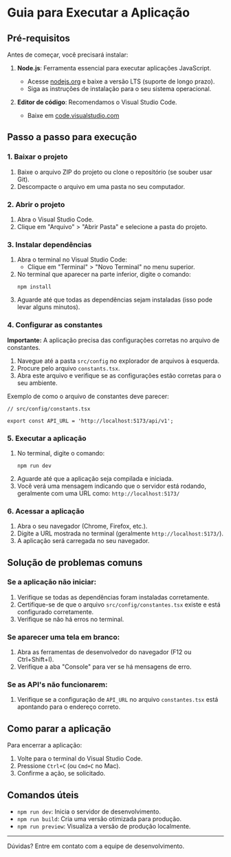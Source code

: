 # Guia para Executar a Aplicação


## Pré-requisitos

Antes de começar, você precisará instalar:

1. **Node.js**: Ferramenta essencial para executar aplicações JavaScript.
   - Acesse [nodejs.org](https://nodejs.org/) e baixe a versão LTS (suporte de longo prazo).
   - Siga as instruções de instalação para o seu sistema operacional.

2. **Editor de código**: Recomendamos o Visual Studio Code.
   - Baixe em [code.visualstudio.com](https://code.visualstudio.com/)

## Passo a passo para execução

### 1. Baixar o projeto

1. Baixe o arquivo ZIP do projeto ou clone o repositório (se souber usar Git).
2. Descompacte o arquivo em uma pasta no seu computador.

### 2. Abrir o projeto

1. Abra o Visual Studio Code.
2. Clique em "Arquivo" > "Abrir Pasta" e selecione a pasta do projeto.

### 3. Instalar dependências

1. Abra o terminal no Visual Studio Code:
   - Clique em "Terminal" > "Novo Terminal" no menu superior.
2. No terminal que aparecer na parte inferior, digite o comando:
   ```
   npm install
   ```
3. Aguarde até que todas as dependências sejam instaladas (isso pode levar alguns minutos).

### 4. Configurar as constantes

**Importante:** A aplicação precisa das configurações corretas no arquivo de constantes.

1. Navegue até a pasta `src/config` no explorador de arquivos à esquerda.
2. Procure pelo arquivo `constants.tsx`.
3. Abra este arquivo e verifique se as configurações estão corretas para o seu ambiente.



Exemplo de como o arquivo de constantes deve parecer:

```tsx
// src/config/constants.tsx

export const API_URL = 'http://localhost:5173/api/v1';

```

### 5. Executar a aplicação

1. No terminal, digite o comando:
   ```
   npm run dev
   ```
2. Aguarde até que a aplicação seja compilada e iniciada.
3. Você verá uma mensagem indicando que o servidor está rodando, geralmente com uma URL como: `http://localhost:5173/`

### 6. Acessar a aplicação

1. Abra o seu navegador (Chrome, Firefox, etc.).
2. Digite a URL mostrada no terminal (geralmente `http://localhost:5173/`).
3. A aplicação será carregada no seu navegador.

## Solução de problemas comuns

### Se a aplicação não iniciar:

1. Verifique se todas as dependências foram instaladas corretamente.
2. Certifique-se de que o arquivo `src/config/constantes.tsx` existe e está configurado corretamente.
3. Verifique se não há erros no terminal.

### Se aparecer uma tela em branco:

1. Abra as ferramentas de desenvolvedor do navegador (F12 ou Ctrl+Shift+I).
2. Verifique a aba "Console" para ver se há mensagens de erro.

### Se as API's não funcionarem:

1. Verifique se a configuração de `API_URL` no arquivo `constantes.tsx` está apontando para o endereço correto.

## Como parar a aplicação

Para encerrar a aplicação:

1. Volte para o terminal do Visual Studio Code.
2. Pressione `Ctrl+C` (ou `Cmd+C` no Mac).
3. Confirme a ação, se solicitado.

## Comandos úteis

- `npm run dev`: Inicia o servidor de desenvolvimento.
- `npm run build`: Cria uma versão otimizada para produção.
- `npm run preview`: Visualiza a versão de produção localmente.

---

Dúvidas? Entre em contato com a equipe de desenvolvimento.